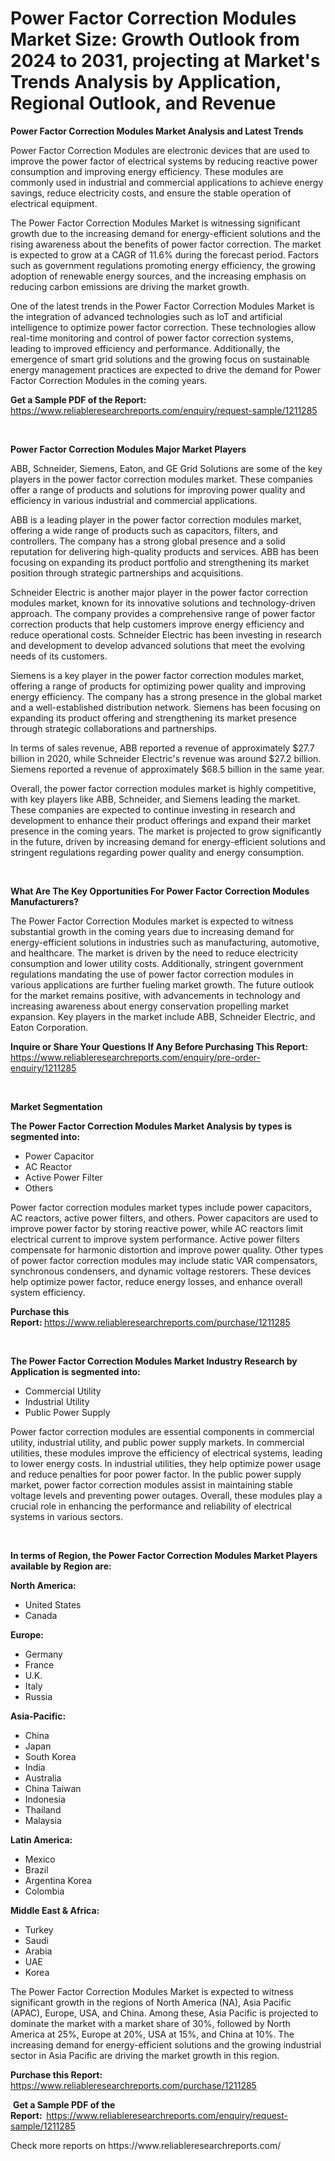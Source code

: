 <p><h1>Power Factor Correction Modules Market Size: Growth Outlook from 2024 to 2031, projecting at Market's Trends Analysis by Application, Regional Outlook, and Revenue</h1></p><p><strong>Power Factor Correction Modules Market Analysis and Latest Trends</strong></p>
<p><p>Power Factor Correction Modules are electronic devices that are used to improve the power factor of electrical systems by reducing reactive power consumption and improving energy efficiency. These modules are commonly used in industrial and commercial applications to achieve energy savings, reduce electricity costs, and ensure the stable operation of electrical equipment.</p><p>The Power Factor Correction Modules Market is witnessing significant growth due to the increasing demand for energy-efficient solutions and the rising awareness about the benefits of power factor correction. The market is expected to grow at a CAGR of 11.6% during the forecast period. Factors such as government regulations promoting energy efficiency, the growing adoption of renewable energy sources, and the increasing emphasis on reducing carbon emissions are driving the market growth.</p><p>One of the latest trends in the Power Factor Correction Modules Market is the integration of advanced technologies such as IoT and artificial intelligence to optimize power factor correction. These technologies allow real-time monitoring and control of power factor correction systems, leading to improved efficiency and performance. Additionally, the emergence of smart grid solutions and the growing focus on sustainable energy management practices are expected to drive the demand for Power Factor Correction Modules in the coming years.</p></p>
<p><strong>Get a Sample PDF of the Report:&nbsp;</strong> <a href="https://www.reliableresearchreports.com/enquiry/request-sample/1211285">https://www.reliableresearchreports.com/enquiry/request-sample/1211285</a></p>
<p>&nbsp;</p>
<p><strong>Power Factor Correction Modules Major Market Players</strong></p>
<p><p>ABB, Schneider, Siemens, Eaton, and GE Grid Solutions are some of the key players in the power factor correction modules market. These companies offer a range of products and solutions for improving power quality and efficiency in various industrial and commercial applications.</p><p>ABB is a leading player in the power factor correction modules market, offering a wide range of products such as capacitors, filters, and controllers. The company has a strong global presence and a solid reputation for delivering high-quality products and services. ABB has been focusing on expanding its product portfolio and strengthening its market position through strategic partnerships and acquisitions.</p><p>Schneider Electric is another major player in the power factor correction modules market, known for its innovative solutions and technology-driven approach. The company provides a comprehensive range of power factor correction products that help customers improve energy efficiency and reduce operational costs. Schneider Electric has been investing in research and development to develop advanced solutions that meet the evolving needs of its customers.</p><p>Siemens is a key player in the power factor correction modules market, offering a range of products for optimizing power quality and improving energy efficiency. The company has a strong presence in the global market and a well-established distribution network. Siemens has been focusing on expanding its product offering and strengthening its market presence through strategic collaborations and partnerships.</p><p>In terms of sales revenue, ABB reported a revenue of approximately $27.7 billion in 2020, while Schneider Electric's revenue was around $27.2 billion. Siemens reported a revenue of approximately $68.5 billion in the same year.</p><p>Overall, the power factor correction modules market is highly competitive, with key players like ABB, Schneider, and Siemens leading the market. These companies are expected to continue investing in research and development to enhance their product offerings and expand their market presence in the coming years. The market is projected to grow significantly in the future, driven by increasing demand for energy-efficient solutions and stringent regulations regarding power quality and energy consumption.</p></p>
<p>&nbsp;</p>
<p><strong>What Are The Key Opportunities For Power Factor Correction Modules Manufacturers?</strong></p>
<p><p>The Power Factor Correction Modules market is expected to witness substantial growth in the coming years due to increasing demand for energy-efficient solutions in industries such as manufacturing, automotive, and healthcare. The market is driven by the need to reduce electricity consumption and lower utility costs. Additionally, stringent government regulations mandating the use of power factor correction modules in various applications are further fueling market growth. The future outlook for the market remains positive, with advancements in technology and increasing awareness about energy conservation propelling market expansion. Key players in the market include ABB, Schneider Electric, and Eaton Corporation.</p></p>
<p><strong>Inquire or Share Your Questions If Any Before Purchasing This Report:</strong> <a href="https://www.reliableresearchreports.com/enquiry/pre-order-enquiry/1211285">https://www.reliableresearchreports.com/enquiry/pre-order-enquiry/1211285</a></p>
<p>&nbsp;</p>
<p><strong>Market Segmentation</strong></p>
<p><strong>The Power Factor Correction Modules Market Analysis by types is segmented into:</strong></p>
<p><ul><li>Power Capacitor</li><li>AC Reactor</li><li>Active Power Filter</li><li>Others</li></ul></p>
<p><p>Power factor correction modules market types include power capacitors, AC reactors, active power filters, and others. Power capacitors are used to improve power factor by storing reactive power, while AC reactors limit electrical current to improve system performance. Active power filters compensate for harmonic distortion and improve power quality. Other types of power factor correction modules may include static VAR compensators, synchronous condensers, and dynamic voltage restorers. These devices help optimize power factor, reduce energy losses, and enhance overall system efficiency.</p></p>
<p><strong>Purchase this Report:&nbsp;</strong><a href="https://www.reliableresearchreports.com/purchase/1211285">https://www.reliableresearchreports.com/purchase/1211285</a></p>
<p>&nbsp;</p>
<p><strong>The Power Factor Correction Modules Market Industry Research by Application is segmented into:</strong></p>
<p><ul><li>Commercial Utility</li><li>Industrial Utility</li><li>Public Power Supply</li></ul></p>
<p><p>Power factor correction modules are essential components in commercial utility, industrial utility, and public power supply markets. In commercial utilities, these modules improve the efficiency of electrical systems, leading to lower energy costs. In industrial utilities, they help optimize power usage and reduce penalties for poor power factor. In the public power supply market, power factor correction modules assist in maintaining stable voltage levels and preventing power outages. Overall, these modules play a crucial role in enhancing the performance and reliability of electrical systems in various sectors.</p></p>
<p>&nbsp;</p>
<p><strong>In terms of Region, the Power Factor Correction Modules Market Players available by Region are:</strong></p>
<p>
    <p> <strong> North America: </strong>
        <ul>
            <li>United States</li>
            <li>Canada</li>
        </ul>
        </p> 
    <p> <strong> Europe: </strong>
        <ul>
            <li>Germany</li>
            <li>France</li>
            <li>U.K.</li>
            <li>Italy</li>
            <li>Russia</li>
        </ul>
        </p> 
    <p> <strong> Asia-Pacific: </strong>
        <ul>
            <li>China</li>
            <li>Japan</li>
            <li>South Korea</li>
            <li>India</li>
            <li>Australia</li>
            <li>China Taiwan</li>
            <li>Indonesia</li>
            <li>Thailand</li>
            <li>Malaysia</li>
        </ul>
        </p> 
    <p> <strong> Latin America: </strong>
        <ul>
            <li>Mexico</li>
            <li>Brazil</li>
            <li>Argentina Korea</li>
            <li>Colombia</li>
        </ul>
        </p> 
    <p> <strong> Middle East & Africa: </strong>
        <ul>
            <li>Turkey</li>
            <li>Saudi</li>
            <li>Arabia</li>
            <li>UAE</li>
            <li>Korea</li>
        </ul>
    </p>
    </p>
<p><p>The Power Factor Correction Modules Market is expected to witness significant growth in the regions of North America (NA), Asia Pacific (APAC), Europe, USA, and China. Among these, Asia Pacific is projected to dominate the market with a market share of 30%, followed by North America at 25%, Europe at 20%, USA at 15%, and China at 10%. The increasing demand for energy-efficient solutions and the growing industrial sector in Asia Pacific are driving the market growth in this region.</p></p>
<p><strong>Purchase this Report: </strong><a href="https://www.reliableresearchreports.com/purchase/1211285">https://www.reliableresearchreports.com/purchase/1211285</a></p>
<p>&nbsp;<strong>Get a Sample PDF of the Report:&nbsp;&nbsp;</strong><a href="https://www.reliableresearchreports.com/enquiry/request-sample/1211285">https://www.reliableresearchreports.com/enquiry/request-sample/1211285</a></p>
<p><strong></strong></p>
<p>Check more reports on https://www.reliableresearchreports.com/</p>